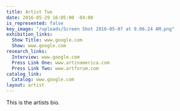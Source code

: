 ```yaml
---
title: Artist Two
date: 2016-05-29 16:05:00 -04:00
is_represented: false
key_image: "/uploads/Screen Shot 2016-05-07 at 9.06.24 AM.png"
exhibition_links:
  Show Title: www.google.com
  Show: www.google.com
research_links:
  Interview: www.google.com
  Press Link One: www.artinamerica.com
  Press Link Two: www.artforum.com
catalog_link:
  Catalog: www.google.com
layout: artist
---
```


This is the artists bio.
